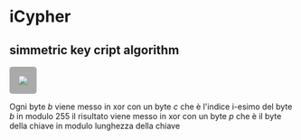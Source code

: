 # iCypher
## simmetric key cript algorithm

<img style="background:#aaa; padding: 1rem; border-radius: 0.3rem;" src="https://render.githubusercontent.com/render/math?math=b_i \oplus ([x,y])_{i \mod 255} \oplus p_{j : j \mod len(p)}">

Ogni byte _b_ viene messo in xor con un byte _c_ che è l'indice i-esimo del byte _b_ in modulo 255
il risultato viene messo in xor con un byte _p_ che è il byte della chiave in modulo 
lunghezza della chiave

